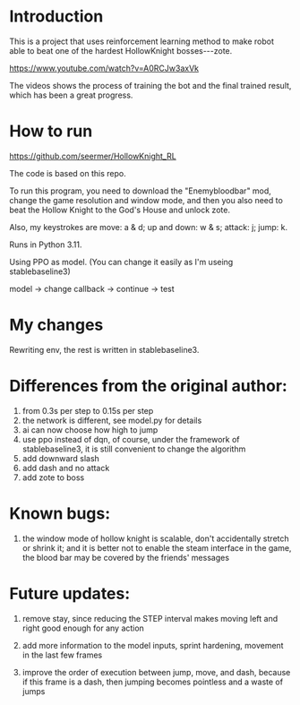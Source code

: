 # Introduction

This is a project that uses reinforcement learning method to make robot able to beat one of the hardest HollowKnight bosses---zote.

https://www.youtube.com/watch?v=A0RCJw3axVk

The videos shows the process of training the bot and the final trained result, which has been a great progress.

# How to run

https://github.com/seermer/HollowKnight_RL  

The code is based on this repo.

To run this program, you need to download the "Enemybloodbar" mod, change the game resolution and window mode, and then you also need to beat the Hollow Knight to the God's House and unlock zote.

Also, my keystrokes are move: a & d; up and down: w & s; attack: j; jump: k.

Runs in Python 3.11.

Using PPO as model. (You can change it easily as I'm useing stablebaseline3)

model -> change callback -> continue -> test

# My changes

Rewriting env, the rest is written in stablebaseline3.

# Differences from the original author:

1. from 0.3s per step to 0.15s per step
2. the network is different, see model.py for details
3. ai can now choose how high to jump
4. use ppo instead of dqn, of course, under the framework of stablebaseline3, it is still convenient to change the algorithm
5. add downward slash
6. add dash and no attack
7. add zote to boss

# Known bugs:

1. the window mode of hollow knight is scalable, don't accidentally stretch or shrink it; and it is better not to enable the steam interface in the game, the blood bar may be covered by the friends' messages

# Future updates:

1. remove stay, since reducing the STEP interval makes moving left and right good enough for any action

2. add more information to the model inputs, sprint hardening, movement in the last few frames

3. improve the order of execution between jump, move, and dash, because if this frame is a dash, then jumping becomes pointless and a waste of jumps
